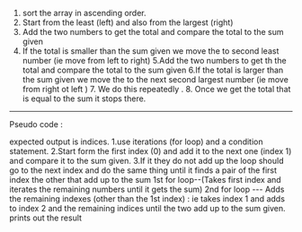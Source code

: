 1. sort the array in ascending order. 
2. Start from the least (left) and also from the largest (right)
3. Add the two numbers to get the total and  compare the total to the sum given
4. If the total is smaller than the sum given we move the  to second least number 
   (ie move from left to right)
 5.Add the two numbers to get th the total and  compare the total to the sum given
  6.If the total is larger than the sum given we move the to the next second largest number 
   (ie move from right ot left )
   7. We do this repeatedly .
    8. Once we get the total that is equal to the sum it stops there.
 

----------------------------------------
Pseudo code : 
 
expected output is indices.
1.use iterations (for loop) and a condition statement.
2.Start form the first index (0) and add it to the next one (index 1) and compare it to the sum given. 
3.If it they do not add up the loop should go to the next index and do the same thing until it finds a pair of the first index the other that add up to the sum
 1st for loop--(Takes first index and iterates the remaining numbers until it gets the sum)
 2nd for loop --- Adds the remaining indexes (other than the 1st index) : ie takes index 1 and adds to index 2 and the remaining indices until the two add up to the sum given.
prints out the result




